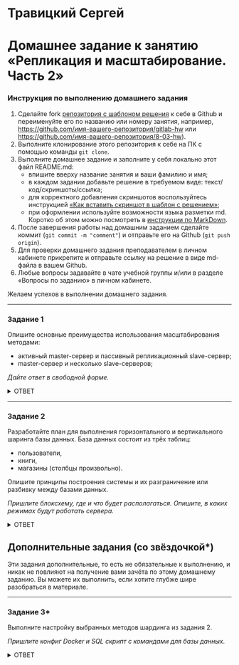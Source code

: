 
# Травицкий Сергей
# Домашнее задание к занятию «Репликация и масштабирование. Часть 2»

### Инструкция по выполнению домашнего задания

1. Сделайте fork [репозитория c шаблоном решения](https://github.com/netology-code/sys-pattern-homework) к себе в Github и переименуйте его по названию или номеру занятия, например, https://github.com/имя-вашего-репозитория/gitlab-hw или https://github.com/имя-вашего-репозитория/8-03-hw).
2. Выполните клонирование этого репозитория к себе на ПК с помощью команды `git clone`.
3. Выполните домашнее задание и заполните у себя локально этот файл README.md:
   - впишите вверху название занятия и ваши фамилию и имя;
   - в каждом задании добавьте решение в требуемом виде: текст/код/скриншоты/ссылка;
   - для корректного добавления скриншотов воспользуйтесь инструкцией [«Как вставить скриншот в шаблон с решением»](https://github.com/netology-code/sys-pattern-homework/blob/main/screen-instruction.md);
   - при оформлении используйте возможности языка разметки md. Коротко об этом можно посмотреть в [инструкции по MarkDown](https://github.com/netology-code/sys-pattern-homework/blob/main/md-instruction.md).
4. После завершения работы над домашним заданием сделайте коммит (`git commit -m "comment"`) и отправьте его на Github (`git push origin`).
5. Для проверки домашнего задания преподавателем в личном кабинете прикрепите и отправьте ссылку на решение в виде md-файла в вашем Github.
6. Любые вопросы задавайте в чате учебной группы и/или в разделе «Вопросы по заданию» в личном кабинете.

Желаем успехов в выполнении домашнего задания.

---

### Задание 1

Опишите основные преимущества использования масштабирования методами:

- активный master-сервер и пассивный репликационный slave-сервер; 
- master-сервер и несколько slave-серверов;


*Дайте ответ в свободной форме.*

<details>
<summary>ОТВЕТ</summary>

**активный master-сервер и пассивный репликационный slave-сервер**

1. Резервная копия хранящаяся на slave-сервер.
2. Отказоустойчивость: В случае выхода из строя master-сервера, возможноcть заменить  мастер переключившись на другой сервер, в случае необходимости внесения изменений в БД, минимизировав время простоя.
3. Снижает нагрузку на основной сервер при обработке запросов.

**master-сервер и несколько slave-серверов.**

1. Высокая отказоустойчивость: Возможность настроить любой slave-сервер на работу в качестве мастер.
2. Горизонтальная масштабируемость: Возможность создания неограниченного количества реплик.
3. Балансировка: Возможность распределения нагрузки при запросах между серверами. При грамотных настройках возможность прохождения пиковых нагрузок не заметно для пользователей.

</details>

---

### Задание 2


Разработайте план для выполнения горизонтального и вертикального шаринга базы данных. База данных состоит из трёх таблиц: 

- пользователи, 
- книги, 
- магазины (столбцы произвольно). 

Опишите принципы построения системы и их разграничение или разбивку между базами данных.

*Пришлите блоксхему, где и что будет располагаться. Опишите, в каких режимах будут работать сервера.* 

<details>
<summary>ОТВЕТ</summary>

**При горизонтальном, я бы распределил по серверам на базе ID пользователей, остаток от деления, как это реализовано в дополнительном задрнии со звездочкой. В данном варианте, это было бы более равномерное распределение таблиц по серверам.**

**Вертикальный шардинг используется реже чем горизонтальный, так как он более сложен в реализации, и соответственно более сложные заппросы при извлечении данных. в данной ситуации я бы разделил по таблицам. Полбзователей со всеми данными на отдельный сервер, книги на другой. Магазины я бы отдельно не выносил на отдельный сервер. Магазины я бы оставил на сервере книги.  Но если список магазинов очень юольшой то теоритически можно вынести на от дельный сервер. В особых случаях таблицы конесно можно разнести по столбцам, но это очень сложно в реализации и дпльнейшкео администрировании**

|MAIN SERVER |          |         | 
|------------|----------|---------|
| users      |  books   | stores  |
|            |          |         |
|            |          |         |

*вертикальный шардинг*

|SERVER 1   |  users    |           |        |        |          |
|-----------|-----------|-----------|--------|--------|----------|
|id(primary)|first_name | last_name |   email|  phone |  book_id |
|           |           |           |        |        |          | 


|SERVER 2   |  books    |           |        |        |          | 
|-----------|-----------|-----------|--------|--------|----------|
|id(primary)| title     |  author   |   type |  price | store_id |
|           |           |           |        |        |          |


|SERVER 3   |  stores   |           |        |        |
|-----------|-----------|-----------|--------|--------|
|id(primary)| sity      |  address  |address |maneger |
|           |           |           |        |        |


</details>

## Дополнительные задания (со звёздочкой*)
Эти задания дополнительные, то есть не обязательные к выполнению, и никак не повлияют на получение вами зачёта по этому домашнему заданию. Вы можете их выполнить, если хотите глубже шире разобраться в материале.

---
### Задание 3*

Выполните настройку выбранных методов шардинга из задания 2.

*Пришлите конфиг Docker и SQL скрипт с командами для базы данных*.

<details>
<summary>ОТВЕТ</summary>

**За основу взят пример из презентации, и лекции. Соответственно доработан. Структура таблици из презентации. Шаринг горизонтальный, по id, остаток от деления.**

*Скрины выполнения*
 
![img](https://github.com/travickiy67/Replication-and-Scaling-Part-2/blob/main/img/1.1.png)

---

![img](https://github.com/travickiy67/Replication-and-Scaling-Part-2/blob/main/img/1.2.png)

---

![img](https://github.com/travickiy67/Replication-and-Scaling-Part-2/blob/main/img/1.3.png)

---

![img](https://github.com/travickiy67/Replication-and-Scaling-Part-2/blob/main/img/1.4.png)

---

**Файлы**

[files](https://github.com/travickiy67/Replication-and-Scaling-Part-2/tree/main/files)

*Команды*

```
docker compose up -d
docker exec -it postgres_b1 psql -U postgres -d books -f /scripts/shards.sql -a /* создание таблиц */
docker exec -it postgres_b1 psql -U postgres -d books -c "select * from books" /* запрос */
docker exec -it postgres_d -U postgres /* Подключение к postgres */
\c books  /* Подключение к базе для запроса */
docker exec -it postgres_b1 psql -U postgres -d books -c "select * from books" /* запрос */

```
 
 
</details>
